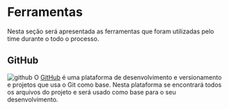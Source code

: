 # Ferramentas

Nesta seção será apresentada as ferramentas que foram utilizadas pelo time durante o todo o processo.

## GitHub

![github](https://github.githubassets.com/images/modules/logos_page/GitHub-Mark.png)
O [GitHub](https://github.com/) é uma plataforma de desenvolvimento e versionamento e projetos que usa o Git como base. Nesta plataforma se encontrará todos os arquivos do projeto e será usado como base para o seu desenvolvimento.
